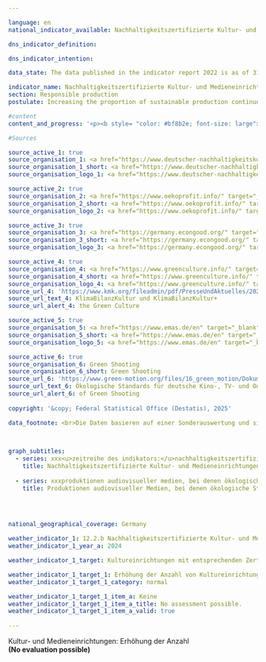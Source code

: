 ```yaml
---

language: en        
national_indicator_available: Nachhaltigkeitszertifizierte Kultur- und Medieneinrichtungen        

dns_indicator_definition:         

dns_indicator_intention:         

data_state: The data published in the indicator report 2022 is as of 31 October 2022. The data shown on this platform is updated regularly, so that more current data may be available online than published in the <a href="https://dns-indikatoren.de/assets/Publikationen/Indikatorenberichte/2022.pdf">indicator report 2022</a>.        

indicator_name: Nachhaltigkeitszertifizierte Kultur- und Medieneinrichtungen        
section: Responsible production        
postulate: Increasing the proportion of sustainable production continuously        

#content         
content_and_progress: '<p><b style= "color: #bf8b2e; font-size: large">Indikator 12.2.b </b><br><br></p>'                

#Sources        

source_active_1: true
source_organisation_1: <a href="https://www.deutscher-nachhaltigkeitskodex.de/en/" target="_blank" onclick="return confirm_alert('XXX', 'En')">XXX</a>
source_organisation_1_short: <a href="https://www.deutscher-nachhaltigkeitskodex.de/en/" target="_blank" onclick="return confirm_alert('XXX', 'En')">XXX</a>
source_organisation_logo_1: <a href="https://www.deutscher-nachhaltigkeitskodex.de/en/" target="_blank" onclick="return confirm_alert('XXX', 'En')"><img src="https://dnsTestEnvironment.github.io/site/public/OrgImgEn/dnk.png" alt="XXX" title=" Click here to visit the homepage of the organizationXXX" style="height:60px; width:148px; border:transparent"/></a>

source_active_2: true
source_organisation_2: <a href="https://www.oekoprofit.info/" target="_blank" onclick="return confirm_alert('X', 'En')">X</a>
source_organisation_2_short: <a href="https://www.oekoprofit.info/" target="_blank" onclick="return confirm_alert('X', 'En')">X</a>
source_organisation_logo_2: <a href="https://www.oekoprofit.info/" target="_blank" onclick="return confirm_alert('X', 'En')"><img src="https://dnsTestEnvironment.github.io/site/public/OrgImgEn/oeko.png" alt="X" title=" Click here to visit the homepage of the organizationX" style="height:60px; width:148px; border:transparent"/></a>

source_active_3: true
source_organisation_3: <a href="https://germany.econgood.org/" target="_blank" onclick="return confirm_alert('X', 'En')">X</a>
source_organisation_3_short: <a href="https://germany.econgood.org/" target="_blank" onclick="return confirm_alert('X', 'En')">X</a>
source_organisation_logo_3: <a href="https://germany.econgood.org/" target="_blank" onclick="return confirm_alert('X', 'En')"><img src="https://dnsTestEnvironment.github.io/site/public/OrgImgEn/gwoe.png" alt="X" title=" Click here to visit the homepage of the organizationX" style="height:60px; width:148px; border:transparent"/></a>

source_active_4: true
source_organisation_4: <a href="https://www.greenculture.info/" target="_blank" onclick="return confirm_alert('the Green Culture', 'En')">Green Culture</a>
source_organisation_4_short: <a href="https://www.greenculture.info/" target="_blank" onclick="return confirm_alert('the Green Culture', 'En')">Green Culture</a>
source_organisation_logo_4: <a href="https://www.greenculture.info/" target="_blank" onclick="return confirm_alert('the Green Culture', 'En')"><img src="https://dnsTestEnvironment.github.io/site/public/OrgImgEn/gc.png" alt="Green Culture" title=" Click here to visit the homepage of the organizationGreen Culture" style="height:60px; width:148px; border:transparent"/></a>
source_url_4: 'https://www.kmk.org/fileadmin/pdf/PresseUndAktuelles/2023/Anleitung_zum_CO2-Kulturrechner.pdf'
source_url_text_4: KlimaBilanzKultur und KlimaBilanzKultur+
source_url_alert_4: the Green Culture

source_active_5: true
source_organisation_5: <a href="https://www.emas.de/en" target="_blank" onclick="return confirm_alert('XXX', 'En')">XXX</a>
source_organisation_5_short: <a href="https://www.emas.de/en" target="_blank" onclick="return confirm_alert('XXX', 'En')">XXX</a>
source_organisation_logo_5: <a href="https://www.emas.de/en" target="_blank" onclick="return confirm_alert('XXX', 'En')"><img src="https://dnsTestEnvironment.github.io/site/public/OrgImgEn/emas.png" alt="XXX" title=" Click here to visit the homepage of the organizationXXX" style="height:60px; width:148px; border:transparent"/></a>

source_active_6: true
source_organisation_6: Green Shooting
source_organisation_6_short: Green Shooting
source_url_6: 'https://www.green-motion.org/files/16_green_motion/Dokumente/20241209_OEkologische_Standards_UEbergangsfassung_Januar_2025.pdf'
source_url_text_6: Ökologische Standards für deutsche Kino-, TV- und Online-/Vod-Produktionen
source_url_alert_6: of Green Shooting
        
copyright: '&copy; Federal Statistical Office (Destatis), 2025'        

data_footnote: <br>Die Daten basieren auf einer Sonderauswertung und sind nicht öffentlich zugänglich.        

        

graph_subtitles: 
  - series: xxx<u>zeitreihe des indikators:</u>nachhaltigkeitszertifizierte kultur- und medieneinrichtungen
    title: Nachhaltigkeitszertifizierte Kultur- und Medieneinrichtungen
    
  - series: xxxproduktionen audiovisueller medien, bei denen ökologische standards eingehalten wurden
    title: Produktionen audiovisueller Medien, bei denen ökologische Standards eingehalten wurden
            

                

national_geographical_coverage: Germany        

weather_indicator_1: 12.2.b Nachhaltigkeitszertifizierte Kultur- und Medieneinrichtungen
weather_indicator_1_year_a: 2024

weather_indicator_1_target: Kultureinrichtungen mit entsprechenden Zertifikaten bis 2030

weather_indicator_1_target_1: Erhöhung der Anzahl von Kultureinrichtungen mit entsprechenden Zertifikaten bis 2030
weather_indicator_1_target_1_category: normal

weather_indicator_1_target_1_item_a: Keine
weather_indicator_1_target_1_item_a_title: No assessment possible.
weather_indicator_1_target_1_item_a_valid: true        
        
---
```



<div>
  <div class="my-header">
    <label class="default">Kultur- und Medieneinrichtungen: Erhöhung der Anzahl
    </label>
  </div>
</div>
<div class="my-header-note">
  <label class="default"><b>(No evaluation possible)
  </b></label>
</div>